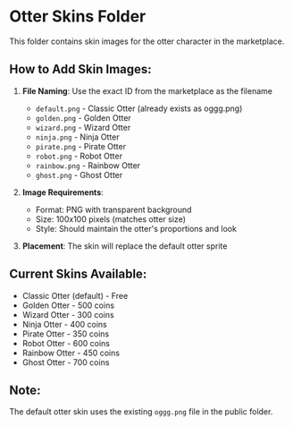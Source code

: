# Otter Skins Folder

This folder contains skin images for the otter character in the marketplace.

## How to Add Skin Images:

1. **File Naming**: Use the exact ID from the marketplace as the filename
   - `default.png` - Classic Otter (already exists as oggg.png)
   - `golden.png` - Golden Otter
   - `wizard.png` - Wizard Otter
   - `ninja.png` - Ninja Otter
   - `pirate.png` - Pirate Otter
   - `robot.png` - Robot Otter
   - `rainbow.png` - Rainbow Otter
   - `ghost.png` - Ghost Otter

2. **Image Requirements**:
   - Format: PNG with transparent background
   - Size: 100x100 pixels (matches otter size)
   - Style: Should maintain the otter's proportions and look

3. **Placement**: The skin will replace the default otter sprite

## Current Skins Available:
- Classic Otter (default) - Free
- Golden Otter - 500 coins
- Wizard Otter - 300 coins
- Ninja Otter - 400 coins
- Pirate Otter - 350 coins
- Robot Otter - 600 coins
- Rainbow Otter - 450 coins
- Ghost Otter - 700 coins

## Note:
The default otter skin uses the existing `oggg.png` file in the public folder.
